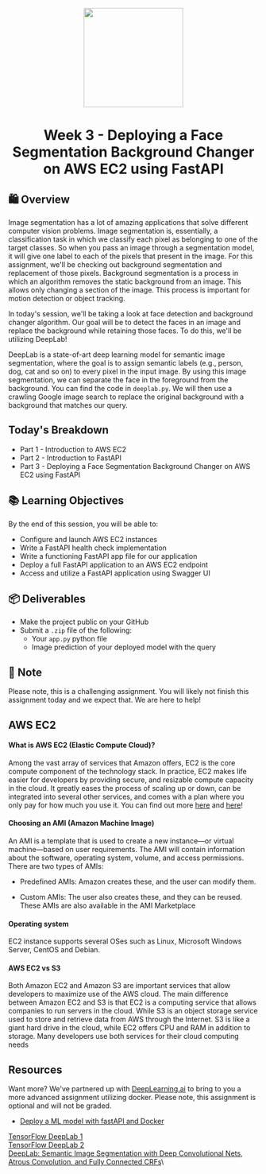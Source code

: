 <p align = "center" draggable=”false”
   ><img src="https://user-images.githubusercontent.com/37101144/161836199-fdb0219d-0361-4988-bf26-48b0fad160a3.png"
     width="200px"
     height="auto"/>
</p>



# <h1 align="center" id="heading">Week 3 - Deploying a Face Segmentation Background Changer on AWS EC2 using FastAPI</h1>

## 🛍️ Overview

Image segmentation has a lot of amazing applications that solve different computer vision problems. Image segmentation is, essentially, a classification task in which we classify each pixel as belonging to one of the target classes. So when you pass an image through a segmentation model, it will give one label to each of the pixels that present in the image. For this assignment, we'll be checking out background segmentation and replacement of those pixels. Background segmentation is a process in which an algorithm removes the static background from an image. This allows only changing a section of the image. This process is important for motion detection or object tracking.

In today's session, we'll be taking a look at face detection and background changer algorithm. Our goal will be to detect the faces in an image and replace the background while retaining those faces. To do this, we'll be utilizing DeepLab!

DeepLab is a state-of-art deep learning model for semantic image segmentation, where the goal is to assign semantic labels (e.g., person, dog, cat and so on) to every pixel in the input image. By using this image segmentation, we can separate the face in the foreground from the background. You can find the code in `deeplab.py`. We will then use a crawling Google image search to replace the original background with a background that matches our query.

## Today's Breakdown
- Part 1 - Introduction to AWS EC2
- Part 2 - Introduction to FastAPI
- Part 3 - Deploying a Face Segmentation Background Changer on AWS EC2 using FastAPI

## 📚 Learning Objectives

By the end of this session, you will be able to:

- Configure and launch AWS EC2 instances
- Write a FastAPI health check implementation
- Write a functioning FastAPI app file for our application
- Deploy a full FastAPI application to an AWS EC2 endpoint
- Access and utilize a FastAPI application using Swagger UI

## 📦 Deliverables
- Make the project public on your GitHub
- Submit a `.zip` file of the following:
  - Your `app.py` python file
  - Image prediction of your deployed model with the query

## 📝 Note
Please note, this is a challenging assignment. You will likely not finish this assignment today and we expect that. We are here to help!

## AWS EC2
####  What is AWS EC2 (Elastic Compute Cloud)?

Among the vast array of services that Amazon offers, EC2 is the core compute component of the technology stack. In practice, EC2 makes life easier for developers by providing secure, and resizable compute capacity in the cloud. It greatly eases the process of scaling up or down, can be integrated into several other services, and comes with a plan where you only pay for how much you use it. You can find out more [here](https://docs.aws.amazon.com/AWSEC2/latest/UserGuide/concepts.html) and [here](https://intellipaat.com/blog/what-is-amazon-ec2-in-aws/)!

#### Choosing an AMI (Amazon Machine Image)

An AMI is a template that is used to create a new instance—or virtual machine—based on user requirements. The AMI will contain information about the software, operating system, volume, and access permissions. There are two types of AMIs:

- Predefined AMIs: Amazon creates these, and the user can modify them.

- Custom AMIs: The user also creates these, and they can be reused. These AMIs are also available in the AMI Marketplace

#### Operating system
EC2 instance supports several OSes such as Linux, Microsoft Windows Server, CentOS and Debian.

#### AWS EC2 vs S3

Both Amazon EC2 and Amazon S3 are important services that allow developers to maximize use of the AWS cloud. The main difference between Amazon EC2 and S3 is that EC2 is a computing service that allows companies to run servers in the cloud. While S3 is an object storage service used to store and retrieve data from AWS through the Internet. S3 is like a giant hard drive in the cloud, while EC2 offers CPU and RAM in addition to storage. Many developers use both services for their cloud computing needs

## Resources

Want more? We've partnered up with [DeepLearning.ai](https://www.deeplearning.ai/) to bring to you a more advanced assignment utilizing docker. Please note, this assignment is optional and will not be graded.
- [Deploy a ML model with fastAPI and Docker](https://github.com/https-deeplearning-ai/machine-learning-engineering-for-production-public/blob/main/course4/week2-ungraded-labs/C4_W2_Lab_1_FastAPI_Docker/README.md)

[TensorFlow DeepLab 1](https://github.com/tensorflow/models/tree/master/research/deeplab)\
[TensorFlow DeepLab 2](https://github.com/tensorflow/models/tree/master/research/deeplab2)\
[DeepLab: Semantic Image Segmentation with
Deep Convolutional Nets, Atrous Convolution,
and Fully Connected CRFs](https://arxiv.org/pdf/1606.00915.pdf)\
